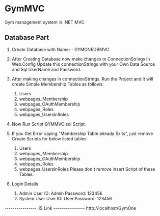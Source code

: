 # GymMVC
Gym management system in .NET MVC

Database Part
-------------------
1)	Create Database with Name: - GYMONEDBMVC.

2)	After Creating Database now make changes to ConnectionStrings in Web.Config
    Update this connectionStrings with your Own Data Source and Sql UserName and Password.

3)	After making changes in connectionStrings, Run the Project and it will create Simple Membership Tables as follows:
    1.	Users
    2.	webpages_Membership
    3.	webpages_OAuthMembership
    4.	webpages_Roles
    5.	webpages_UsersInRoles

4)	Now Run Script GYMMVC.sql Script.

5)	If you Get Error saying "Membership Table already Exits", just remove Create Scripts for below listed tables 
    1.	Users
    2.	webpages_Membership
    3.	webpages_OAuthMembership
    4.	webpages_Roles
    5.	webpages_UsersInRoles
    Please don't remove Insert Script of these Tables.
6)	Login Details
    1.	Admin 
    User ID: Admin 
    Password: 123456
    2.	System User
    User ID: User
    Password: 123456

---------------- IIS Link ----------------
http://localhost/GymOne



      
  


